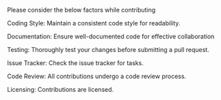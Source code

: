 Please consider the below factors while contributing 

Coding Style:
Maintain a consistent code style for readability.

Documentation:
Ensure well-documented code for effective collaboration 

Testing:
Thoroughly test your changes before submitting a pull request.

Issue Tracker:
Check the issue tracker for tasks.

Code Review:
All contributions undergo a code review process.

Licensing:
Contributions are licensed.
